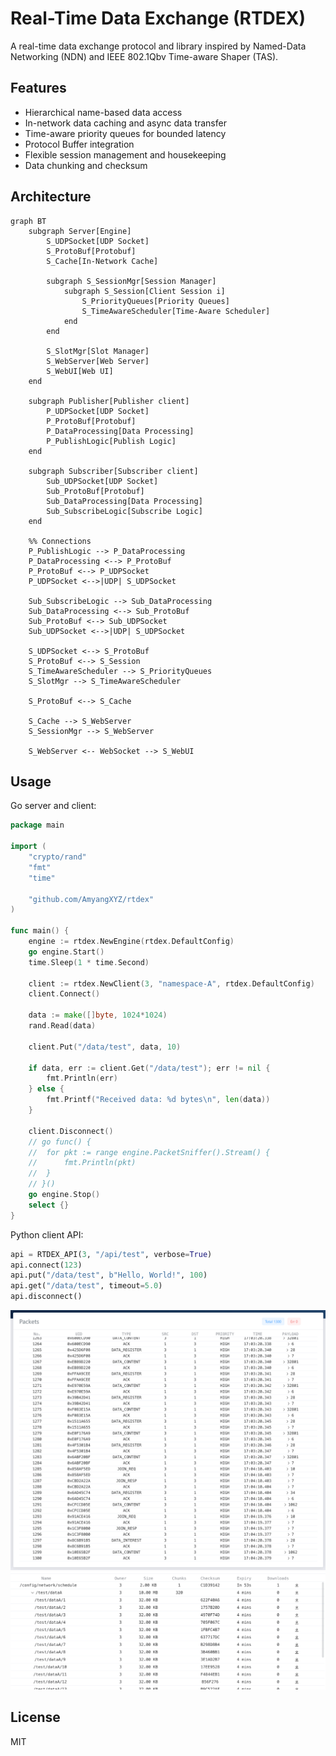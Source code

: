 # Real-Time Data Exchange (RTDEX)

A real-time data exchange protocol and library inspired by Named-Data Networking (NDN) and IEEE 802.1Qbv Time-aware Shaper (TAS).

## Features

- Hierarchical name-based data access
- In-network data caching and async data transfer
- Time-aware priority queues for bounded latency
- Protocol Buffer integration
- Flexible session management and housekeeping
- Data chunking and checksum

## Architecture

```mermaid
graph BT
    subgraph Server[Engine]
        S_UDPSocket[UDP Socket]
        S_ProtoBuf[Protobuf]
        S_Cache[In-Network Cache]

        subgraph S_SessionMgr[Session Manager]
            subgraph S_Session[Client Session i]
                S_PriorityQueues[Priority Queues]
                S_TimeAwareScheduler[Time-Aware Scheduler]
            end
        end

        S_SlotMgr[Slot Manager]
        S_WebServer[Web Server]
        S_WebUI[Web UI]
    end

    subgraph Publisher[Publisher client]
        P_UDPSocket[UDP Socket]
        P_ProtoBuf[Protobuf]
        P_DataProcessing[Data Processing]
        P_PublishLogic[Publish Logic]
    end

    subgraph Subscriber[Subscriber client]
        Sub_UDPSocket[UDP Socket]
        Sub_ProtoBuf[Protobuf]
        Sub_DataProcessing[Data Processing]
        Sub_SubscribeLogic[Subscribe Logic]
    end

    %% Connections
    P_PublishLogic --> P_DataProcessing
    P_DataProcessing <--> P_ProtoBuf
    P_ProtoBuf <--> P_UDPSocket
    P_UDPSocket <-->|UDP| S_UDPSocket

    Sub_SubscribeLogic --> Sub_DataProcessing
    Sub_DataProcessing <--> Sub_ProtoBuf
    Sub_ProtoBuf <--> Sub_UDPSocket
    Sub_UDPSocket <-->|UDP| S_UDPSocket

    S_UDPSocket <--> S_ProtoBuf
    S_ProtoBuf <--> S_Session
    S_TimeAwareScheduler --> S_PriorityQueues
    S_SlotMgr --> S_TimeAwareScheduler

    S_ProtoBuf <--> S_Cache

    S_Cache --> S_WebServer
    S_SessionMgr --> S_WebServer

    S_WebServer <-- WebSocket --> S_WebUI
```

## Usage

Go server and client:

```go
package main

import (
	"crypto/rand"
	"fmt"
	"time"

	"github.com/AmyangXYZ/rtdex"
)

func main() {
	engine := rtdex.NewEngine(rtdex.DefaultConfig)
	go engine.Start()
	time.Sleep(1 * time.Second)

	client := rtdex.NewClient(3, "namespace-A", rtdex.DefaultConfig)
	client.Connect()

	data := make([]byte, 1024*1024)
	rand.Read(data)

	client.Put("/data/test", data, 10)

	if data, err := client.Get("/data/test"); err != nil {
		fmt.Println(err)
	} else {
		fmt.Printf("Received data: %d bytes\n", len(data))
	}

	client.Disconnect()
	// go func() {
	// 	for pkt := range engine.PacketSniffer().Stream() {
	// 		fmt.Println(pkt)
	// 	}
	// }()
	go engine.Stop()
	select {}
}

```

Python client API:

```python
api = RTDEX_API(3, "/api/test", verbose=True)
api.connect(123)
api.put("/data/test", b"Hello, World!", 100)
api.get("/data/test", timeout=5.0)
api.disconnect()
```

![packets](./screenshot-packets.png)
![cache](./screenshot-data.png)

## License

MIT
